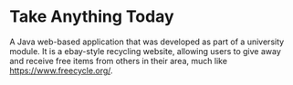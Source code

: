 # Take Anything Today
A Java web-based application that was developed as part of a university module. It is a ebay-style recycling website, allowing users to give away and receive free items from others in their area, much like https://www.freecycle.org/.
